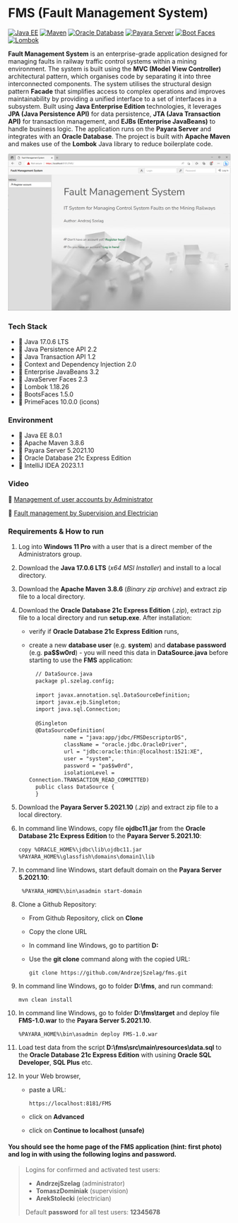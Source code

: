 # FMS (Fault Management System)

[<img alt="Java EE" src="https://img.shields.io/badge/Java EE-8.0.1-007396.svg?logo=javaee">](https://www.oracle.com/java/technologies/java-ee-glance.html)
[<img alt="Maven" src="https://img.shields.io/badge/Maven-3.8.6-C71A36.svg?logo=apachemaven">](https://maven.apache.org/)
[<img alt="Oracle Database" src="https://img.shields.io/badge/Oracle Database-21c Express Edition-F80000.svg?logo=oracle"/>](https://www.oracle.com/database/technologies/xe-downloads.html)
[<img alt="Payara Server" src="https://img.shields.io/badge/Payara Server-5.2021.10-FF7300.svg?logo=payara">](https://www.payara.fish/)
[<img alt="Boot Faces" src="https://img.shields.io/badge/Boot Faces-1.5.0-7952B3.svg?logo=bootstrap">](https://www.bootsfaces.net/index.jsf)
[<img alt="Lombok" src="https://img.shields.io/badge/Lombok-1.18.26-DA525D.svg?logo=lombok">](https://projectlombok.org/)

**Fault Management System** is an enterprise-grade application designed for managing faults in railway traffic control systems within a mining environment. The system is built using the **MVC (Model View Controller)** architectural pattern, which organises code by separating it into three interconnected components. The system utilises the structural design pattern **Facade** that simplifies access to complex operations and improves maintainability by providing a unified interface to a set of interfaces in a subsystem. Built using **Java Enterprise Edition** technologies, it leverages **JPA (Java Persistence API)** for data persistence, **JTA (Java Transaction API)** for transaction management, and **EJBs (Enterprise JavaBeans)** to handle business logic. The application runs on the **Payara Server** and integrates with an **Oracle Database**. The project is built with **Apache Maven** and makes use of the **Lombok** Java library to reduce boilerplate code.

![url3.java](url3.png "Fault Management System")

### Tech Stack
* 🔶 Java 17.0.6 LTS
* 🔶 Java Persistence API 2.2
* 🔶 Java Transaction API 1.2
* 🔶 Context and Dependency Injection 2.0
* 🔶 Enterprise JavaBeans 3.2
* 🔶 JavaServer Faces 2.3
* 🔶 Lombok 1.18.26
* 🔶 BootsFaces 1.5.0
* 🔶 PrimeFaces 10.0.0 (icons)


### Environment
* 🔶 Java EE 8.0.1
* 🔶 Apache Maven 3.8.6
* 🔶 Payara Server 5.2021.10
* 🔶 Oracle Database 21c Express Edition
* 🔶 IntelliJ IDEA 2023.1.1


### Video

🚀 [Management of user accounts by Administrator](https://youtu.be/eArxW2pi3XQ)

🚀 [Fault management by Supervision and Electrician](https://youtu.be/tnAVQGW4tXk)


### Requirements & How to run

1. Log into __Windows 11 Pro__ with a user that is a direct member of the Administrators group.
2. Download the __Java 17.0.6 LTS__ (_x64 MSI Installer_) and install to a local directory.
3. Download the __Apache Maven 3.8.6__ (_Binary zip archive_) and extract zip file to a local directory.
4. Download the __Oracle Database 21c Express Edition__ (_.zip_), extract zip file to a local directory and run __setup.exe__. After installation:
    * verify if __Oracle Database 21c Express Edition__ runs,
    * create a new __database user__ (e.g. __system__) and __database password__ (e.g. __pa$$w0rd__) - you will need this data in __DataSource.java__ before starting to use the __FMS__ application:

   
            // DataSource.java 
            package pl.szelag.config;
    
            import javax.annotation.sql.DataSourceDefinition;
            import javax.ejb.Singleton;
            import java.sql.Connection;
    
            @Singleton
            @DataSourceDefinition(
                     name = "java:app/jdbc/FMSDescriptorDS",
                     className = "oracle.jdbc.OracleDriver",
                     url = "jdbc:oracle:thin:@localhost:1521:XE",
                     user = "system",
                     password = "pa$$w0rd",
                     isolationLevel = Connection.TRANSACTION_READ_COMMITTED)
            public class DataSource {
            }

6. Download the __Payara Server 5.2021.10__ (_.zip_) and extract zip file to a local directory.
7. In command line Windows, copy file __ojdbc11.jar__ from the __Oracle Database 21c Express Edition__ to the __Payara Server 5.2021.10__:

       copy %ORACLE_HOME%\jdbc\lib\ojdbc11.jar %PAYARA_HOME%\glassfish\domains\domain1\lib

8. In command line Windows, start default domain on the __Payara Server 5.2021.10__:

        %PAYARA_HOME%\bin\asadmin start-domain

10. Clone a Github Repository:
    * From Github Repository, click on __Clone__
    * Copy the clone URL
    * In command line Windows, go to partition __D:__ 
    * Use the __git clone__ command along with the copied URL:


          git clone https://github.com/AndrzejSzelag/fms.git
        
    
11. In command line Windows, go to folder __D:\fms__, and run command: 

        mvn clean install
        
12. In command line Windows, go to folder __D:\fms\target__ and deploy file __FMS-1.0.war__ to the __Payara Server 5.2021.10__.

        %PAYARA_HOME%\bin\asadmin deploy FMS-1.0.war

13. Load test data from the script __D:\fms\src\main\resources\data.sql__ to the __Oracle Database 21c Express Edition__ with usining __Oracle SQL Developer__, __SQL Plus__ etc.

14. In your Web browser,
    * paste a URL:

          https://localhost:8181/FMS
            
    * click on __Advanced__
    * click on __Continue to localhost (unsafe)__


#### You should see the home page of the FMS application (hint: first photo) and log in with using the following logins and password.

> Logins for confirmed and activated test users: 
> 
>   * __AndrzejSzelag__ (administrator)
>   * __TomaszDominiak__ (supervision)
>   * __ArekStolecki__ (electrician)
> 
> Default __password__ for all test users: __12345678__
